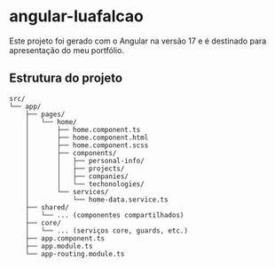 # angular-luafalcao

Este projeto foi gerado com o Angular na versão 17 e é destinado para apresentação do meu
portfólio.

## Estrutura do projeto
```
src/
└── app/
    ├── pages/
    │   └── home/
    │       ├── home.component.ts
    │       ├── home.component.html
    │       ├── home.component.scss
    │       ├── components/
    │       │   ├── personal-info/
    │       │   ├── projects/
    │       │   ├── companies/
    │       │   └── techonologies/
    │       └── services/
    │           └── home-data.service.ts
    ├── shared/
    │   └── ... (componentes compartilhados)
    ├── core/
    │   └── ... (serviços core, guards, etc.)
    ├── app.component.ts
    ├── app.module.ts
    └── app-routing.module.ts

